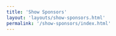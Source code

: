```yaml
---
title: 'Show Sponsors'
layout: 'layouts/show-sponsors.html'
permalink: '/show-sponsors/index.html'
---
```

